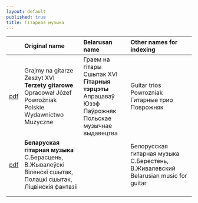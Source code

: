 ```yaml
---
layout: default
published: true
title: Гітарная музыка
---
```




|  | Original name| Belarusan name    | Other names for indexing |
|:-------------|:------------------|:------|:----|
| [pdf](assets/ноты/Terzety.pdf)           | Grajmy na gitarze<br> Zeszyt XVI<br>**Terzety gitarowe**<br>Opracował Józef Powroźniak<br>Polskie Wydawnictwo Muzyczne | Граем на гітары<br>Сшытак  XVI<br>**Гітарныя тэрцэты**<br>Апрацаваў Юзэф Паўрожняк<br>Польскае музычнае выдавецтва  | Guitar trios Powrozniak  Гитарные трио Поврожняк    |
| [pdf](assets/ноты/2-Bielaruskaja-Hitarnaja-muzyka.pdf)      |    **Беларуская гітарная музыка**<br>С.Берасцень, В.Жывалеўскі<br>Віленскі сшытак, Полацкі сшытак, Ліцвінскія фантазіі  |   |  Белорусская гитарная музыка<br>С.Берестень, В.Живалевский Belarusian music for guitar   |
|             |                   |       |     |
|              |                   |       |     |
 

